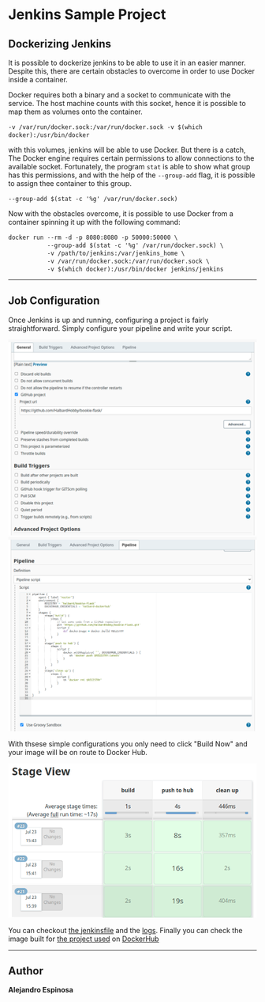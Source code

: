 # Jenkins Sample Project

## Dockerizing Jenkins

It is possible to dockerize jenkins to be able to use it in an easier manner. Despite this, there are certain obstacles to overcome in order to use Docker inside a container.

Docker requires both a binary and a socket to communicate with the service. The host machine counts with this socket, hence it is possible to map them as volumes onto the container.

```
-v /var/run/docker.sock:/var/run/docker.sock -v $(which docker):/usr/bin/docker
```

with this volumes, jenkins will be able to use Docker. But there is a catch, The Docker engine requires certain permissions to allow connections to the available socket. Fortunately, the program ``stat`` is able to show what group has this permissions, and with the help of the ``--group-add`` flag, it is possible to assign thee container to this group.

```
--group-add $(stat -c '%g' /var/run/docker.sock)
```
Now with the obstacles overcome, it is possible to use Docker from a container spinning it up with the following command:

```
docker run --rm -d -p 8080:8080 -p 50000:50000 \
           --group-add $(stat -c '%g' /var/run/docker.sock) \
           -v /path/to/jenkins:/var/jenkins_home \
           -v /var/run/docker.sock:/var/run/docker.sock \
           -v $(which docker):/usr/bin/docker jenkins/jenkins
```

---

## Job Configuration

Once Jenkins is up and running, configuring a project is fairly straightforward. Simply configure your pipeline and write your script.

![Job Configuration 1](media/job_config_1.png)
![Job Configuration 2](media/job_config_2.png)

With thsese simple configurations you only need to click "Build Now" and your image will be on route to Docker Hub.

![successful builds](media/successful_builds.png)

You can checkout [the jenkinsfile](text/jenkinsfile) and the [logs](text/logs.txt). Finally you can check the image built for [the project used](https://github.com/HalbardHobby/bookie-flask) on [DockerHub](https://hub.docker.com/repository/docker/halbard/bookie-flask)

---

## Author

**Alejandro Espinosa**